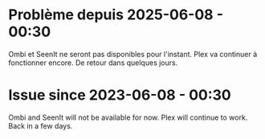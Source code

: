 # Problème depuis 2025-06-08 - 00:30
Ombi et SeenIt ne seront pas disponibles pour l'instant. Plex va continuer à fonctionner encore. De retour dans quelques jours.

# Issue since 2023-06-08 - 00:30
Ombi and SeenIt will not be available for now. Plex will continue to work. Back in a few days.

